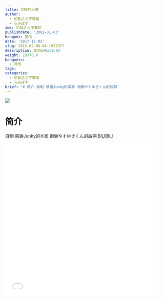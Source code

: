 ```yaml
---
title: 忧郁的心情
author:
  - 伦敦之心字幕组
  - らみぱす
zmz: 伦敦之心字幕组
publishdate: '2001-01-03'
bangumi: 其他
date: '2017-11-02'
slug: 2015-02-08-NA-1972977
description: 其他&#8226;NA
weight: 29378.0
bangumis:
  - 其他
tags:
categories:
  - 伦敦之心字幕组
  - らみぱす
brief: '# 简介 自制 感谢Junky的本家 谢谢やすゆきくん的后期'
---
```

![](https://i.imgur.com/b48LgOc.png)
# 简介  
自制 感谢Junky的本家   谢谢やすゆきくん的后期
  [BILIBILI](https://www.bilibili.com/video/av1972977/)

<div class="vcontainer">  <iframe class='video' src="//www.bilibili.com/blackboard/player.html?aid=1972977" width="100%" height="500" frameborder="0" allowfullscreen="allowfullscreen"></iframe></div>
